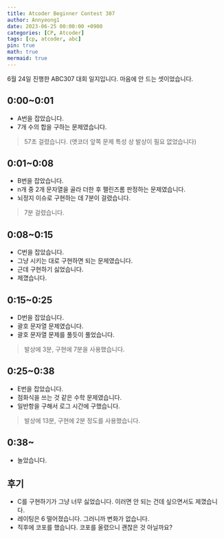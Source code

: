 ```yaml
---
title: Atcoder Beginner Contest 307
author: Annyeong1
date: 2023-06-25 00:00:00 +0900
categories: [CP, Atcoder]
tags: [cp, atcoder, abc]
pin: true
math: true
mermaid: true
---
```

6월 24일 진행한 ABC307 대회 일지입니다. 마음에 안 드는 셋이었습니다.
## 0:00~0:01
- A번을 잡았습니다. 
- 7개 수의 합을 구하는 문제였습니다.
> 57초 걸렸습니다. (앳코더 앞쪽 문제 특성 상 발상이 필요 없었습니다)

## 0:01~0:08
- B번을 잡았습니다.
- n개 중 2개 문자열을 골라 더한 후 팰린즈롬 판정하는 문제였습니다.
- 뇌정지 이슈로 구현하는 데 7분이 걸렸습니다.
> 7분 걸렸습니다.

## 0:08~0:15
- C번을 잡았습니다.
- 그냥 시키는 대로 구현하면 되는 문제였습니다.
- 근데 구현하기 싫었습니다.
- 제꼈습니다.

## 0:15~0:25
- D번을 잡았습니다.
- 괄호 문자열 문제였습니다.
- 괄호 문자열 문제를 풀듯이 풀었습니다.
> 발상에 3분, 구현에 7분을 사용했습니다.

## 0:25~0:38
- E번을 잡았습니다.
- 점화식을 쓰는 것 같은 수학 문제였습니다.
- 일반항을 구해서 로그 시간에 구했습니다.
> 발상에 13분, 구현에 2분 정도를 사용했습니다.

## 0:38~
- 놀았습니다.

## 후기
- C를 구현하기가 그냥 너무 싫었습니다. 이러면 안 되는 건데 싶으면서도 제꼈습니다.
- 레이팅은 6 떨어졌습니다. 그러니까 변화가 없습니다.
- 직후에 코포를 했습니다. 코포를 올렸으니 괜찮은 것 아닐까요?
